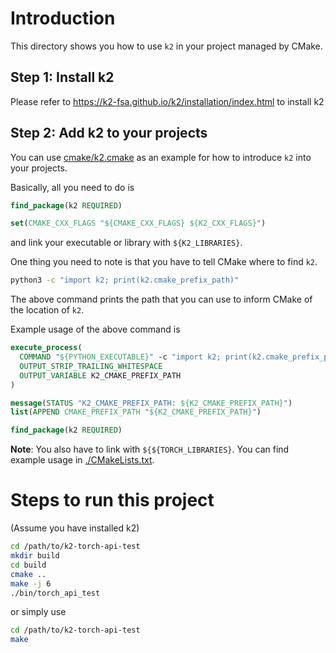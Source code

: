 # Introduction

This directory shows you how to use `k2` in your project managed by CMake.

## Step 1: Install k2

Please refer to <https://k2-fsa.github.io/k2/installation/index.html>
to install k2

## Step 2: Add k2 to your projects

You can use [cmake/k2.cmake](./cmake/k2.cmake) as an example for
how to introduce `k2` into your projects.

Basically, all you need to do is

```cmake
find_package(k2 REQUIRED)

set(CMAKE_CXX_FLAGS "${CMAKE_CXX_FLAGS} ${K2_CXX_FLAGS}")
```

and link your executable or library with `${K2_LIBRARIES}`.

One thing you need to note is that you have to tell CMake where to find `k2`.

```bash
python3 -c "import k2; print(k2.cmake_prefix_path)"
```

The above command prints the path that you can use to inform CMake of
the location of `k2`.

Example usage of the above command is

```cmake
execute_process(
  COMMAND "${PYTHON_EXECUTABLE}" -c "import k2; print(k2.cmake_prefix_path)"
  OUTPUT_STRIP_TRAILING_WHITESPACE
  OUTPUT_VARIABLE K2_CMAKE_PREFIX_PATH
)

message(STATUS "K2_CMAKE_PREFIX_PATH: ${K2_CMAKE_PREFIX_PATH}")
list(APPEND CMAKE_PREFIX_PATH "${K2_CMAKE_PREFIX_PATH}")

find_package(k2 REQUIRED)
```

**Note**: You also have to link with `${${TORCH_LIBRARIES}`. You can
find example usage in [./CMakeLists.txt](./CMakeLists.txt).

# Steps to run this project

(Assume you have installed k2)

```bash
cd /path/to/k2-torch-api-test
mkdir build
cd build
cmake ..
make -j 6
./bin/torch_api_test
```

or simply use

```bash
cd /path/to/k2-torch-api-test
make
```
